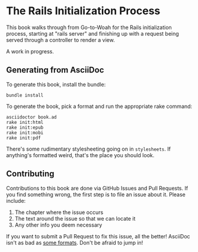 # The Rails Initialization Process

This book walks through from Go-to-Woah for the Rails initialization process,
starting at "rails server" and finishing up with a request being served
through a controller to render a view.

A work in progress.

## Generating from AsciiDoc

To generate this book, install the bundle:

    bundle install

To generate the book, pick a format and run the appropriate rake command:

    asciidoctor book.ad
    rake init:html
    rake init:epub
    rake init:mobi
    rake init:pdf

There's some rudimentary stylesheeting going on in `stylesheets`. If
anything's formatted weird, that's the place you should look.

## Contributing

Contributions to this book are done via GitHub Issues and Pull Requests. If you find something wrong, the first step is to file an issue about it. Please include:

1. The chapter where the issue occurs
2. The text around the issue so that we can locate it
3. Any other info you deem necessary

If you want to submit a Pull Request to fix this issue, all the better! AsciiDoc isn't as bad as [some formats](http://www.docbook.org/). Don't be afraid to jump in!
